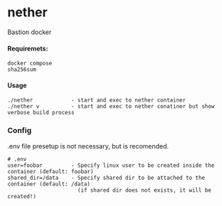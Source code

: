 # nether
Bastion docker

#### Requiremets:
```
docker compose
sha256sum
```

#### Usage
```
./nether            - start and exec to nether container
./nether v          - start and exec to nether conatiner but show verbose build process
```

### Config
.env file presetup is not necessary, but is recomended.
```
# .env
user=foobar         - Specify linux user to be created inside the container (default: foobar)
shared_dir=/data    - Specify shared dir to be attached to the container (default: /data)
                      (if shared dir does not exists, it will be created!)
```

